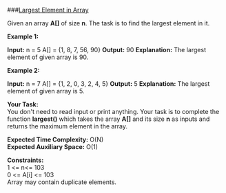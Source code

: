 ###[Largest Element in Array](https://www.geeksforgeeks.org/problems/largest-element-in-array4009/0?utm_source=youtube&utm_medium=collab_striver_ytdescription&utm_campaign=largest-element-in-array)

Given an array **A[]** of size **n**. The task is to find the largest element in it.

**Example 1:**

**Input:**
n = 5
A[] = {1, 8, 7, 56, 90}
**Output:**
90
**Explanation:**
The largest element of given array is 90.

**Example 2:**

**Input:**
n = 7
A[] = {1, 2, 0, 3, 2, 4, 5}
**Output:**
5
**Explanation:**
The largest element of given array is 5.

**Your Task:**  
You don't need to read input or print anything. Your task is to complete the function **largest()** which takes the array **A[]** and its size **n** as inputs and returns the maximum element in the array.

**Expected Time Complexity:** O(N)  
**Expected Auxiliary Space:** O(1)

**Constraints:**  
1 <= n<= 103  
0 <= A[i] <= 103  
Array may contain duplicate elements.
